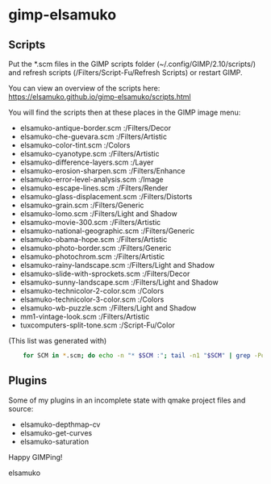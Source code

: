 # gimp-elsamuko

## Scripts

Put the *.scm files in the GIMP scripts folder (~/.config/GIMP/2.10/scripts/) and refresh scripts (<Image>/Filters/Script-Fu/Refresh Scripts) or restart GIMP.

You can view an overview of the scripts here:
https://elsamuko.github.io/gimp-elsamuko/scripts.html

You will find the scripts then at these places in the GIMP image menu:

* elsamuko-antique-border.scm :/Filters/Decor
* elsamuko-che-guevara.scm :/Filters/Artistic
* elsamuko-color-tint.scm :/Colors
* elsamuko-cyanotype.scm :/Filters/Artistic
* elsamuko-difference-layers.scm :/Layer
* elsamuko-erosion-sharpen.scm :/Filters/Enhance
* elsamuko-error-level-analysis.scm :/Image
* elsamuko-escape-lines.scm :/Filters/Render
* elsamuko-glass-displacement.scm :/Filters/Distorts
* elsamuko-grain.scm :/Filters/Generic
* elsamuko-lomo.scm :/Filters/Light and Shadow
* elsamuko-movie-300.scm :/Filters/Artistic
* elsamuko-national-geographic.scm :/Filters/Generic
* elsamuko-obama-hope.scm :/Filters/Artistic
* elsamuko-photo-border.scm :/Filters/Generic
* elsamuko-photochrom.scm :/Filters/Artistic
* elsamuko-rainy-landscape.scm :/Filters/Light and Shadow
* elsamuko-slide-with-sprockets.scm :/Filters/Decor
* elsamuko-sunny-landscape.scm :/Filters/Light and Shadow
* elsamuko-technicolor-2-color.scm :/Colors
* elsamuko-technicolor-3-color.scm :/Colors
* elsamuko-wb-puzzle.scm :/Filters/Light and Shadow
* mm1-vintage-look.scm :/Filters/Artistic
* tuxcomputers-split-tone.scm :/Script-Fu/Color

(This list was generated with)

```bash
    for SCM in *.scm; do echo -n "* $SCM :"; tail -n1 "$SCM" | grep -Po '(?<=\<Image\>)[^"]*'; done
```

## Plugins
Some of my plugins in an incomplete state with qmake project files and source:

* elsamuko-depthmap-cv
* elsamuko-get-curves
* elsamuko-saturation

Happy GIMPing!

elsamuko

